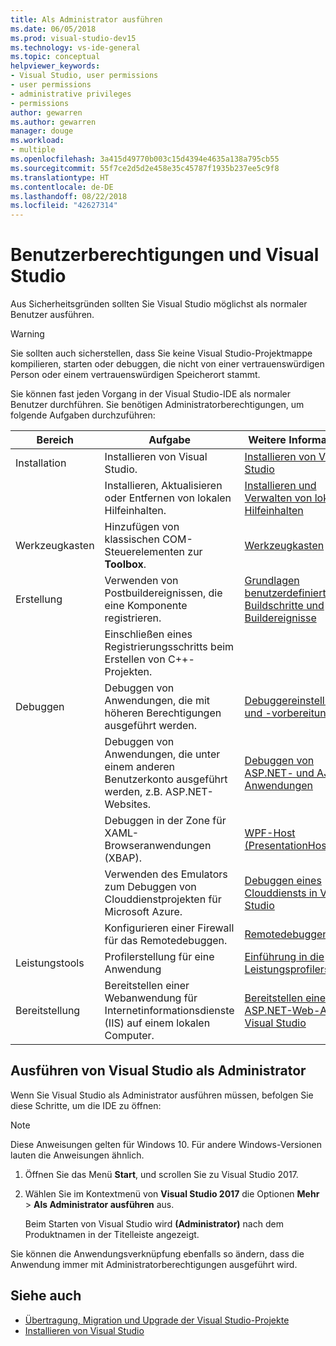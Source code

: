 ```yaml
---
title: Als Administrator ausführen
ms.date: 06/05/2018
ms.prod: visual-studio-dev15
ms.technology: vs-ide-general
ms.topic: conceptual
helpviewer_keywords:
- Visual Studio, user permissions
- user permissions
- administrative privileges
- permissions
author: gewarren
ms.author: gewarren
manager: douge
ms.workload:
- multiple
ms.openlocfilehash: 3a415d49770b003c15d4394e4635a138a795cb55
ms.sourcegitcommit: 55f7ce2d5d2e458e35c45787f1935b237ee5c9f8
ms.translationtype: HT
ms.contentlocale: de-DE
ms.lasthandoff: 08/22/2018
ms.locfileid: "42627314"
---
```

# <a name="user-permissions-and-visual-studio"></a>Benutzerberechtigungen und Visual Studio

Aus Sicherheitsgründen sollten Sie Visual Studio möglichst als normaler Benutzer ausführen.

> [!WARNING]
> Sie sollten auch sicherstellen, dass Sie keine Visual Studio-Projektmappe kompilieren, starten oder debuggen, die nicht von einer vertrauenswürdigen Person oder einem vertrauenswürdigen Speicherort stammt.

Sie können fast jeden Vorgang in der Visual Studio-IDE als normaler Benutzer durchführen. Sie benötigen Administratorberechtigungen, um folgende Aufgaben durchzuführen:

|Bereich|Aufgabe|Weitere Informationen|
|----------|----------|--------------------------|
|Installation|Installieren von Visual Studio.|[Installieren von Visual Studio](../install/install-visual-studio.md)|
||Installieren, Aktualisieren oder Entfernen von lokalen Hilfeinhalten.|[Installieren und Verwalten von lokalen Hilfeinhalten](../ide/install-and-manage-local-content.md)|
|Werkzeugkasten|Hinzufügen von klassischen COM-Steuerelementen zur **Toolbox**.|[Werkzeugkasten](../ide/reference/toolbox.md)|
|Erstellung|Verwenden von Postbuildereignissen, die eine Komponente registrieren.|[Grundlagen benutzerdefinierter Buildschritte und Buildereignisse](/cpp/ide/understanding-custom-build-steps-and-build-events)|
||Einschließen eines Registrierungsschritts beim Erstellen von C++-Projekten.||
|Debuggen|Debuggen von Anwendungen, die mit höheren Berechtigungen ausgeführt werden.|[Debuggereinstellungen und -vorbereitung](../debugger/debugger-settings-and-preparation.md)|
||Debuggen von Anwendungen, die unter einem anderen Benutzerkonto ausgeführt werden, z.B. ASP.NET-Websites.|[Debuggen von ASP.NET- und AJAX-Anwendungen](../debugger/debugging-aspnet-and-ajax-applications.md)|
||Debuggen in der Zone für XAML-Browseranwendungen (XBAP).|[WPF-Host (PresentationHost.exe)](/dotnet/framework/wpf/app-development/wpf-host-presentationhost-exe)|
||Verwenden des Emulators zum Debuggen von Clouddienstprojekten für Microsoft Azure.|[Debuggen eines Clouddiensts in Visual Studio](/azure/vs-azure-tools-debug-cloud-services-virtual-machines)|
||Konfigurieren einer Firewall für das Remotedebuggen.|[Remotedebuggen](../debugger/remote-debugging.md)|
|Leistungstools|Profilerstellung für eine Anwendung|[Einführung in die Leistungsprofilerstellung](../profiling/beginners-guide-to-performance-profiling.md)|
|Bereitstellung|Bereitstellen einer Webanwendung für Internetinformationsdienste (IIS) auf einem lokalen Computer.|[Bereitstellen einer ASP.NET-Web-App mit Visual Studio](/aspnet/web-forms/overview/older-versions-getting-started/deployment-to-a-hosting-provider/)|

## <a name="run-visual-studio-as-an-administrator"></a>Ausführen von Visual Studio als Administrator

Wenn Sie Visual Studio als Administrator ausführen müssen, befolgen Sie diese Schritte, um die IDE zu öffnen:

> [!NOTE]
> Diese Anweisungen gelten für Windows 10. Für andere Windows-Versionen lauten die Anweisungen ähnlich.

1. Öffnen Sie das Menü **Start**, und scrollen Sie zu Visual Studio 2017.

1. Wählen Sie im Kontextmenü von **Visual Studio 2017** die Optionen **Mehr** > **Als Administrator ausführen** aus.

   Beim Starten von Visual Studio wird **(Administrator)** nach dem Produktnamen in der Titelleiste angezeigt.

Sie können die Anwendungsverknüpfung ebenfalls so ändern, dass die Anwendung immer mit Administratorberechtigungen ausgeführt wird.

## <a name="see-also"></a>Siehe auch

- [Übertragung, Migration und Upgrade der Visual Studio-Projekte](../porting/port-migrate-and-upgrade-visual-studio-projects.md)
- [Installieren von Visual Studio](../install/install-visual-studio.md)